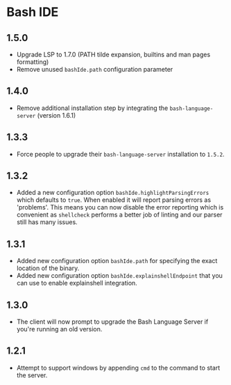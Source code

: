 # Bash IDE

## 1.5.0

* Upgrade LSP to 1.7.0 (PATH tilde expansion, builtins and man pages formatting)
* Remove unused `bashIde.path` configuration parameter

## 1.4.0

* Remove additional installation step by integrating the `bash-language-server` (version 1.6.1)

## 1.3.3

* Force people to upgrade their `bash-language-server` installation to `1.5.2`.

## 1.3.2

* Added a new configuration option `bashIde.highlightParsingErrors` which defaults
  to `true`. When enabled it will report parsing errors as 'problems'. This means you
  can now disable the error reporting which is convenient as `shellcheck` performs a
  better job of linting and our parser still has many issues.

## 1.3.1

* Added new configuration option `bashIde.path` for specifying the exact
  location of the binary.
* Added new configuration option `bashIde.explainshellEndpoint` that you can use
  to enable explainshell integration.

## 1.3.0

* The client will now prompt to upgrade the Bash Language Server if you're running
an old version.

## 1.2.1

* Attempt to support windows by appending `cmd` to the command to start the
  server.
